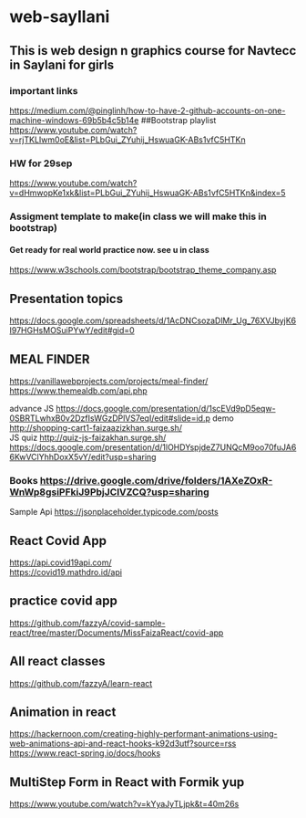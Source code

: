 # web-sayllani
## This is web design n graphics course for Navtecc in Saylani for girls
### important links
<https://medium.com/@pinglinh/how-to-have-2-github-accounts-on-one-machine-windows-69b5b4c5b14e>
##Bootstrap playlist
<https://www.youtube.com/watch?v=rjTKLIwm0oE&list=PLbGui_ZYuhij_HswuaGK-ABs1vfC5HTKn>

### HW for 29sep
<https://www.youtube.com/watch?v=dHmwopKe1xk&list=PLbGui_ZYuhij_HswuaGK-ABs1vfC5HTKn&index=5>

### Assigment template to make(in class we will make this in bootstrap)
#### Get ready for real world practice now. see u in class
<https://www.w3schools.com/bootstrap/bootstrap_theme_company.asp>
## Presentation topics
<https://docs.google.com/spreadsheets/d/1AcDNCsozaDlMr_Ug_76XVJbyjK6I97HGHsMOSuiPYwY/edit#gid=0>

## MEAL FINDER
<https://vanillawebprojects.com/projects/meal-finder/>
<https://www.themealdb.com/api.php>

advance JS
<https://docs.google.com/presentation/d/1scEVd9pD5eqw-0SBRTLwhxB0v2DzfIsWGzDPlVS7eqI/edit#slide=id.p>
demo <http://shopping-cart1-faizaazizkhan.surge.sh/>  
JS quiz <http://quiz-js-faizakhan.surge.sh/>
<https://docs.google.com/presentation/d/1lOHDYspjdeZ7UNQcM9oo70fuJA66KwVClYhhDoxX5vY/edit?usp=sharing>
### Books <https://drive.google.com/drive/folders/1AXeZOxR-WnWp8gsiPFkiJ9PbjJClVZCQ?usp=sharing>
Sample Api
<https://jsonplaceholder.typicode.com/posts>

## React Covid App
<https://api.covid19api.com/>  
<https://covid19.mathdro.id/api>
## practice covid app  
<https://github.com/fazzyA/covid-sample-react/tree/master/Documents/MissFaizaReact/covid-app>
## All react classes
<https://github.com/fazzyA/learn-react>
## Animation in react
<https://hackernoon.com/creating-highly-performant-animations-using-web-animations-api-and-react-hooks-k92d3utf?source=rss>
<https://www.react-spring.io/docs/hooks>
## MultiStep Form in React with Formik yup
https://www.youtube.com/watch?v=kYyaJyTLjpk&t=40m26s
